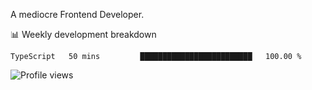 A mediocre Frontend Developer.

📊 Weekly development breakdown
<!--START_SECTION:waka-->

```text
TypeScript   50 mins         █████████████████████████   100.00 %
```

<!--END_SECTION:waka-->

<img src="https://gpvc.arturio.dev/iqbalfasri" alt="Profile views"/>
